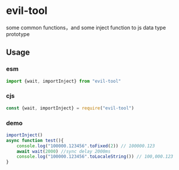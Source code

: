 # evil-tool
some common functions，and some inject function to js data type prototype

## Usage

### esm
```js
import {wait, importInject} from "evil-tool"
```

### cjs
```js
const {wait, importInject} = require("evil-tool")
```
 
### demo
```js
importInject()
async function test(){
    console.log("100000.123456".toFixed(2)) // 100000.123
    await wait(2000) //sync delay 2000ms
    console.log("100000.123456".toLocaleString()) // 100,000.123
}
```

